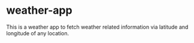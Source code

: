 # weather-app
This is a weather app to fetch weather related information via latitude and longitude of any location.

